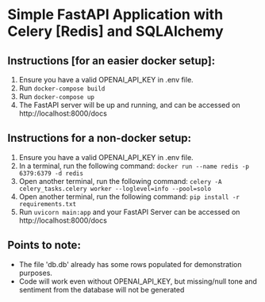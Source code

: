 # Simple FastAPI Application with Celery [Redis] and SQLAlchemy

## Instructions [for an easier docker setup]:
1. Ensure you have a valid OPENAI_API_KEY in .env file.
2. Run ```docker-compose build```
3. Run ```docker-compose up```
4. The FastAPI server will be up and running, and can be accessed on http://localhost:8000/docs


## Instructions for a non-docker setup:
1. Ensure you have a valid OPENAI_API_KEY in .env file.
2. In a terminal, run the following command: ```docker run --name redis -p 6379:6379 -d redis```
3. Open another terminal, run the following command: ```celery -A celery_tasks.celery worker --loglevel=info --pool=solo```
4. Open another terminal, run the following command: ```pip install -r requirements.txt```
5. Run ```uvicorn main:app``` and your FastAPI Server can be accessed on http://localhost:8000/docs

## Points to note:
- The file 'db.db' already has some rows populated for demonstration purposes.
- Code will work even without OPENAI_API_KEY, but missing/null tone and sentiment from the database will not be generated